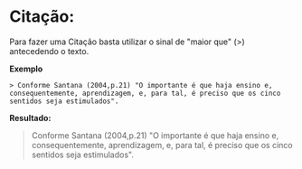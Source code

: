 # **Citação**:

Para fazer uma Citação basta utilizar o sinal de "maior que" (>) antecedendo o texto.

**Exemplo**  

    > Conforme Santana (2004,p.21) "O importante é que haja ensino e, consequentemente, aprendizagem, e, para tal, é preciso que os cinco sentidos seja estimulados".

**Resultado:**

> Conforme Santana (2004,p.21) "O importante é que haja ensino e, consequentemente, aprendizagem, e, para tal, é preciso que os cinco sentidos seja estimulados".




